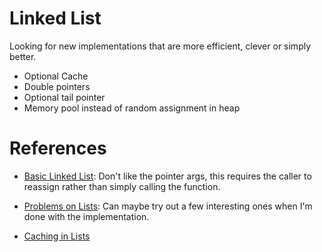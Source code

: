 # Linked List
Looking for new implementations that are more efficient, clever or simply better.  

- Optional Cache
- Double pointers
- Optional tail pointer
- Memory pool instead of random assignment in heap

# References

- [Basic Linked List](https://towardsdatascience.com/linked-list-implementation-guide-16ed67be18e4): Don't like the pointer args, this requires the caller to reassign rather than simply calling the function.

- [Problems on Lists](http://cslibrary.stanford.edu/105/LinkedListProblems.pdf): Can maybe try out a few interesting ones when I'm done with the implementation.

- [Caching in Lists](https://arxiv.org/pdf/2306.06942)
